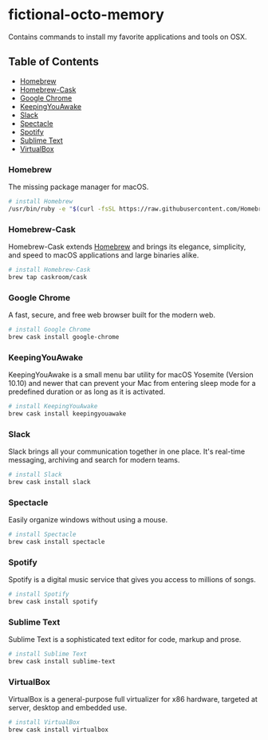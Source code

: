 # fictional-octo-memory
Contains commands to install my favorite applications and tools on OSX.

## Table of Contents
- [Homebrew](#homebrew)
- [Homebrew-Cask](#homebrew-cask)
- [Google Chrome](#google-chrome)
- [KeepingYouAwake](#keepingyouawake)
- [Slack](#slack)
- [Spectacle](#spectacle)
- [Spotify](#spotify)
- [Sublime Text](#sublime-text)
- [VirtualBox](#virtualbox)

### Homebrew
The missing package manager for macOS.
```sh
# install Homebrew
/usr/bin/ruby -e "$(curl -fsSL https://raw.githubusercontent.com/Homebrew/install/master/install)"
```

### Homebrew-Cask
Homebrew-Cask extends [Homebrew](brew.sh "Homebrew") and brings its elegance, simplicity, and speed to macOS applications and large binaries alike.
```sh
# install Homebrew-Cask
brew tap caskroom/cask
```

### Google Chrome
A fast, secure, and free web browser built for the modern web.
```sh
# install Google Chrome
brew cask install google-chrome
```

### KeepingYouAwake
KeepingYouAwake is a small menu bar utility for macOS Yosemite (Version 10.10) and newer that can prevent your Mac from entering sleep mode for a predefined duration or as long as it is activated.
```sh
# install KeepingYouAwake
brew cask install keepingyouawake
```

### Slack
Slack brings all your communication together in one place. It's real-time messaging, archiving and search for modern teams.
```sh
# install Slack
brew cask install slack
```

### Spectacle
Easily organize windows without using a mouse.
```sh
# install Spectacle
brew cask install spectacle
```

### Spotify
Spotify is a digital music service that gives you access to millions of songs.
```sh
# install Spotify
brew cask install spotify
```

### Sublime Text
Sublime Text is a sophisticated text editor for code, markup and prose.
```sh
# install Sublime Text
brew cask install sublime-text
```

### VirtualBox
VirtualBox is a general-purpose full virtualizer for x86 hardware, targeted at server, desktop and embedded use.
```sh
# install VirtualBox
brew cask install virtualbox
```